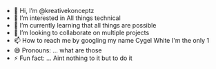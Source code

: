 - 👋 Hi, I’m @kreativekonceptz
- 👀 I’m interested in All things technical 
- 🌱 I’m currently learning that all things are possible 
- 💞️ I’m looking to collaborate on multiple projects
- 📫 How to reach me by googling my name Cygel White  I'm the only 1
- 😄 Pronouns: ... what are those 
- ⚡ Fun fact: ... Aint nothing to it but to do it

<!---
kreativekonceptz/kreativekonceptz is a ✨ special ✨ repository because we like to Kre8! `README.md` (this file) appears on your GitHub profile.
You can click the Preview link to take a look at your changes.
--->
